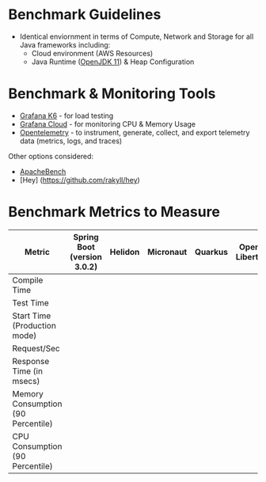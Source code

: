 # Benchmark Guidelines

- Identical enviornment in terms of Compute, Network and Storage for all Java frameworks including:
  - Cloud environment (AWS Resources)
  - Java Runtime ([OpenJDK 11](https://github.com/openjdk)) & Heap Configuration


# Benchmark & Monitoring Tools
- [Grafana K6](https://k6.io/open-source/) - for load testing
- [Grafana Cloud](https://grafana.com/products/cloud/) - for monitoring CPU & Memory Usage
- [Opentelemetry](https://opentelemetry.io/) - to instrument, generate, collect, and export telemetry data (metrics, logs, and traces)

Other options considered:
- [ApacheBench](https://httpd.apache.org/docs/2.4/programs/ab.html)
- [Hey] (https://github.com/rakyll/hey)

# Benchmark Metrics to Measure

| Metric                              | Spring Boot (version 3.0.2) | Helidon | Micronaut | Quarkus | Open Liberty |
|-------------------------------------|-----------------------------|---------|-----------|---------|--------------|
| Compile Time                        |                             |         |           |         |              |
| Test Time                           |                             |         |           |         |              |
| Start Time (Production mode)        |                             |         |           |         |              |
| Request/Sec                         |                             |         |           |         |              |
| Response Time (in msecs)            |                             |         |           |         |              |
| Memory Consumption  (90 Percentile) |                             |         |           |         |              |
| CPU Consumption (90 Percentile)     |                             |         |           |         |              |

